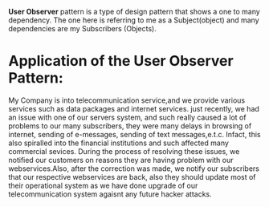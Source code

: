 **User Observer** pattern is a type of design pattern that shows a one to many dependency. The one here is referring to me as a Subject(object) and many dependencies are my Subscribers (Objects).

# Application of the User Observer Pattern:

My Company is into telecommunication service,and we provide various services such as data packages and internet services. just recently, we had an issue with one of our servers system, and such really caused a lot of problems to our many subscribers, they were many delays in browsing of internet, sending of e-messages, sending of text messages,e.t.c. Infact, this also spiralled into the financial institutions and such affected many commercial sevices.
During the process of resolving these issues, we notified our customers on reasons they are having problem with our webservices.Also, after the correction was made, we notify our subscribers that our respective webservices are back, also they should update most of their operational system  as we have done upgrade of our telecommunication system agaisnt any future hacker attacks.

